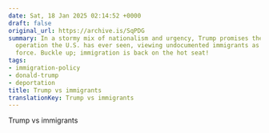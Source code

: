 ```yaml
---
date: Sat, 18 Jan 2025 02:14:52 +0000
draft: false
original_url: https://archive.is/SqPDG
summary: In a stormy mix of nationalism and urgency, Trump promises the largest deportation
  operation the U.S. has ever seen, viewing undocumented immigrants as an invading
  force. Buckle up; immigration is back on the hot seat!
tags:
- immigration-policy
- donald-trump
- deportation
title: Trump vs immigrants
translationKey: Trump vs immigrants
---
```


Trump vs immigrants